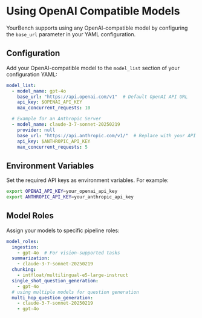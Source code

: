 # Using OpenAI Compatible Models

YourBench supports using any OpenAI-compatible model by configuring the `base_url` parameter in your YAML configuration.

## Configuration

Add your OpenAI-compatible model to the `model_list` section of your configuration YAML:

```yaml
model_list:
  - model_name: gpt-4o
    base_url: "https://api.openai.com/v1"  # Default OpenAI API URL
    api_key: $OPENAI_API_KEY
    max_concurrent_requests: 10

  # Example for an Anthropic Server
  - model_name: claude-3-7-sonnet-20250219
    provider: null
    base_url: "https://api.anthropic.com/v1/"  # Replace with your API endpoint
    api_key: $ANTHROPIC_API_KEY
    max_concurrent_requests: 5
```

## Environment Variables

Set the required API keys as environment variables. For example:

```bash
export OPENAI_API_KEY=your_openai_api_key
export ANTHROPIC_API_KEY=your_anthropic_api_key
```

## Model Roles

Assign your models to specific pipeline roles:

```yaml
model_roles:
  ingestion:
    - gpt-4o  # For vision-supported tasks
  summarization:
    - claude-3-7-sonnet-20250219
  chunking:
    - intfloat/multilingual-e5-large-instruct
  single_shot_question_generation:
    - gpt-4o
  # using multiple models for question generation
  multi_hop_question_generation:
    - claude-3-7-sonnet-20250219
    - gpt-4o
```
